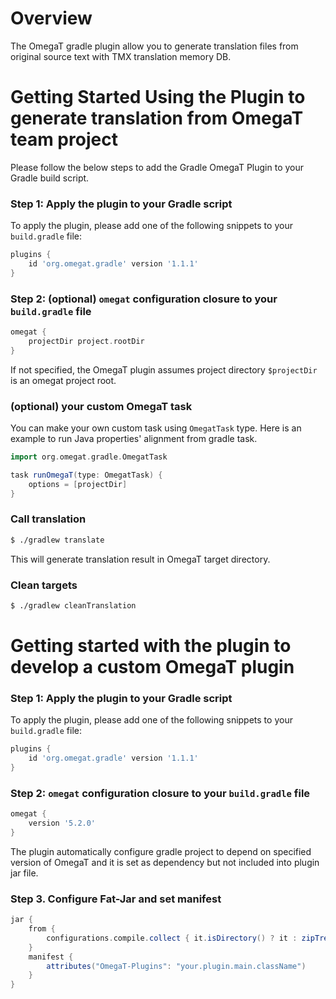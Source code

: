 # Overview

The OmegaT gradle plugin allow you to generate translation files from original source text
with TMX translation memory DB.

# Getting Started Using the Plugin to generate translation from OmegaT team project

Please follow the below steps to add the Gradle OmegaT Plugin to your Gradle build script.

### Step 1: Apply the plugin to your Gradle script

To apply the plugin, please add one of the following snippets to your `build.gradle` file:

```groovy
plugins {
    id 'org.omegat.gradle' version '1.1.1'
}
```

### Step 2: (optional) `omegat` configuration closure to your `build.gradle` file

```groovy
omegat {
    projectDir project.rootDir
}
```

If not specified, the OmegaT plugin assumes project directory `$projectDir` is an omegat project root.

### (optional) your custom OmegaT task

You can make your own custom task using `OmegatTask` type.
Here is an example to run Java properties' alignment from gradle task.

```groovy
import org.omegat.gradle.OmegatTask

task runOmegaT(type: OmegatTask) {
    options = [projectDir]
}

```

###  Call translation

```bash
$ ./gradlew translate
```

This will generate translation result in OmegaT target directory.


###  Clean targets

```bash
$ ./gradlew cleanTranslation
```

# Getting started with the plugin to develop a custom OmegaT plugin

### Step 1: Apply the plugin to your Gradle script

To apply the plugin, please add one of the following snippets to your `build.gradle` file:

```groovy
plugins {
    id 'org.omegat.gradle' version '1.1.1'
}
```

### Step 2: `omegat` configuration closure to your `build.gradle` file

```groovy
omegat {
    version '5.2.0'
}
```
The plugin automatically configure gradle project to depend on specified version of OmegaT and
it is set as dependency but not included into plugin jar file.

### Step 3. Configure Fat-Jar and set manifest

```groovy
jar {
    from {
        configurations.compile.collect { it.isDirectory() ? it : zipTree(it) }
    }
    manifest {
        attributes("OmegaT-Plugins": "your.plugin.main.className")
    }
}
```